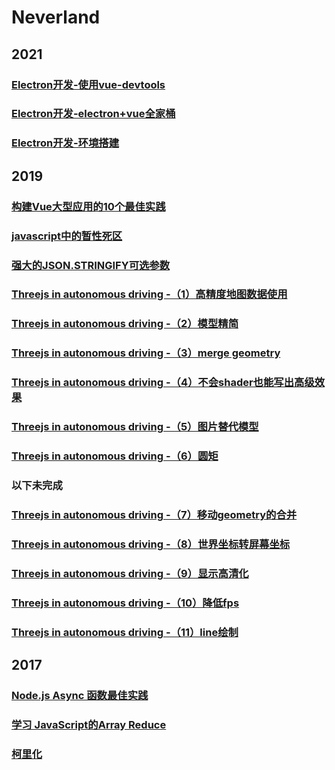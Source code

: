 # Neverland

## 2021

### [Electron开发-使用vue-devtools](https://neverland.github.io/doc/2021/electron-with-vuedevtools)
### [Electron开发-electron+vue全家桶](https://neverland.github.io/doc/2021/electron-with-vue-vuex-vueRouter)
### [Electron开发-环境搭建](https://neverland.github.io/doc/2021/electron-init)
## 2019

### [构建Vue大型应用的10个最佳实践](https://neverland.github.io/doc/2019/10-good-practices-building-maintaining-large-vuejs-projects)

### [javascript中的暂性死区](https://neverland.github.io/doc/2019/don't-use-javascript-variables-without-knowing-temporal-dead-zone)
### [强大的JSON.STRINGIFY可选参数](https://neverland.github.io/doc/2019/til-the-power-of-json-stringify-replacer-parameter)

### [Threejs in autonomous driving -（1）高精度地图数据使用](https://neverland.github.io/doc/2019/Threejs-in-autonomous-driving(1))
### [Threejs in autonomous driving -（2）模型精简](https://neverland.github.io/doc/2019/Threejs-in-autonomous-driving(2))
### [Threejs in autonomous driving -（3）merge geometry](https://neverland.github.io/doc/2019/Threejs-in-autonomous-driving(3))
### [Threejs in autonomous driving -（4）不会shader也能写出高级效果](https://neverland.github.io/doc/2019/Threejs-in-autonomous-driving(4))
### [Threejs in autonomous driving -（5）图片替代模型](https://neverland.github.io/doc/2019/Threejs-in-autonomous-driving(5))
### [Threejs in autonomous driving -（6）圆矩](https://neverland.github.io/doc/2019/Threejs-in-autonomous-driving(6))
### 以下未完成
### [Threejs in autonomous driving -（7）移动geometry的合并](https://neverland.github.io/doc/2019/Threejs-in-autonomous-driving(7))
### [Threejs in autonomous driving -（8）世界坐标转屏幕坐标](https://neverland.github.io/doc/2019/Threejs-in-autonomous-driving(8))
### [Threejs in autonomous driving -（9）显示高清化](https://neverland.github.io/doc/2019/Threejs-in-autonomous-driving(9))
### [Threejs in autonomous driving -（10）降低fps](https://neverland.github.io/doc/2019/Threejs-in-autonomous-driving(10))
### [Threejs in autonomous driving -（11）line绘制](https://neverland.github.io/doc/2019/Threejs-in-autonomous-driving(11))

## 2017
### [Node.js Async 函数最佳实践](https://neverland.github.io/doc/2017/async-function-best-practices)
### [学习 JavaScript的Array Reduce](https://neverland.github.io/doc/2017/learn-and-understand-javaScript’s-reduce-function)
### [柯里化](https://neverland.github.io/doc/2017/currying-in-js)
